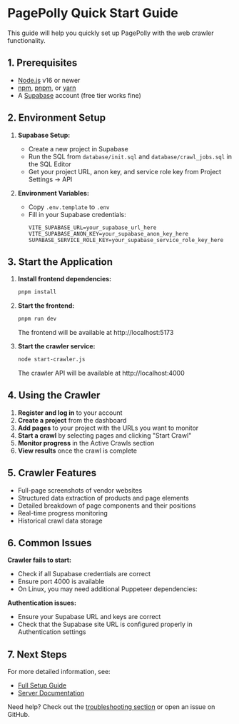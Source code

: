 # PagePolly Quick Start Guide

This guide will help you quickly set up PagePolly with the web crawler functionality.

## 1. Prerequisites

- [Node.js](https://nodejs.org/) v16 or newer
- [npm](https://www.npmjs.com/), [pnpm](https://pnpm.io/), or [yarn](https://yarnpkg.com/)
- A [Supabase](https://supabase.com/) account (free tier works fine)

## 2. Environment Setup

1. **Supabase Setup:**
   - Create a new project in Supabase
   - Run the SQL from `database/init.sql` and `database/crawl_jobs.sql` in the SQL Editor
   - Get your project URL, anon key, and service role key from Project Settings → API

2. **Environment Variables:**
   - Copy `.env.template` to `.env`
   - Fill in your Supabase credentials:
     ```
     VITE_SUPABASE_URL=your_supabase_url_here
     VITE_SUPABASE_ANON_KEY=your_supabase_anon_key_here
     SUPABASE_SERVICE_ROLE_KEY=your_supabase_service_role_key_here
     ```

## 3. Start the Application

1. **Install frontend dependencies:**
   ```bash
   pnpm install
   ```

2. **Start the frontend:**
   ```bash
   pnpm run dev
   ```

   The frontend will be available at http://localhost:5173

3. **Start the crawler service:**
   ```bash
   node start-crawler.js
   ```
   The crawler API will be available at http://localhost:4000

## 4. Using the Crawler

1. **Register and log in** to your account
2. **Create a project** from the dashboard
3. **Add pages** to your project with the URLs you want to monitor
4. **Start a crawl** by selecting pages and clicking "Start Crawl"
5. **Monitor progress** in the Active Crawls section
6. **View results** once the crawl is complete

## 5. Crawler Features

- Full-page screenshots of vendor websites
- Structured data extraction of products and page elements
- Detailed breakdown of page components and their positions
- Real-time progress monitoring
- Historical crawl data storage

## 6. Common Issues

**Crawler fails to start:**
- Check if all Supabase credentials are correct
- Ensure port 4000 is available
- On Linux, you may need additional Puppeteer dependencies:
  

**Authentication issues:**
- Ensure your Supabase URL and keys are correct
- Check that the Supabase site URL is configured properly in Authentication settings

## 7. Next Steps

For more detailed information, see:
- [Full Setup Guide](./CRAWLER_SETUP.md)
- [Server Documentation](./server/README.md)

Need help? Check out the [troubleshooting section](./CRAWLER_SETUP.md#troubleshooting) or open an issue on GitHub.